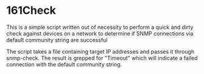 # 161Check
This is a simple script written out of necessity to perform a quick and dirty check against devices on a network to determine if SNMP connections via default community string are successful

The script takes a file containing target IP addresses and passes it through snmp-check. The result is grepped for "Timeout" which will indicate a failed connection with the default community string.
